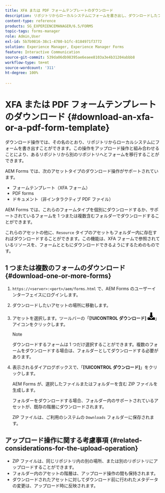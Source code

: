 ```yaml
---
title: XFA または PDF フォームテンプレートのダウンロード
description: リポジトリからローカルシステムにフォームを書き出し、ダウンロードしたフォームを新しいリポジトリに移行することができます。
content-type: reference
products: SG_EXPERIENCEMANAGER/6.5/FORMS
topic-tags: forms-manager
role: Admin,User
exl-id: 5b7b9816-38c1-4780-b1fc-8184971f3772
solution: Experience Manager, Experience Manager Forms
feature: Interactive Communication
source-git-commit: 539da06db98395ae6eaee8103a3e4b31204abbb8
workflow-type: tm+mt
source-wordcount: '311'
ht-degree: 100%

---
```


# XFA または PDF フォームテンプレートのダウンロード {#download-an-xfa-or-a-pdf-form-template}

ダウンロード操作では、その名のとおり、リポジトリからローカルシステムにフォームを書き出すことができます。この操作をアップロード操作と組み合わせることにより、あるリポジトリから別のリポジトリへとフォームを移行することができます。

AEM Forms では、次のアセットタイプのダウンロード操作がサポートされています。

* フォームテンプレート（XFA フォーム）
* PDF forms
* ドキュメント（非インタラクティブ PDF ファイル）

AEM Forms では、これらのフォームタイプを個別にダウンロードするか、サポートされているフォームを 1 つまたは複数含むフォルダーでダウンロードすることができます。

これらのアセットの他に、`Resource` タイプのアセットもフォルダー内に存在すればダウンロードすることができます。この機能は、XFA フォームで参照されているリソースを、フォームとともにダウンロードできるようにするためのものです。

## 1 つまたは複数のフォームのダウンロード {#download-one-or-more-forms}

1. `https://<server>:<port>/aem/forms.html` で、AEM Forms のユーザーインターフェイスにログインします。

1. ダウンロードしたいアセットの場所に移動します。

1. アセットを選択します。ツールバーの「**[!UICONTROL ダウンロード]** ![aem6forms_download](assets/aem6forms_download.png)」アイコンをクリックします。

   >[!NOTE]
   >
   >ダウンロードするフォームは 1 つだけ選択することができます。複数のフォームをダウンロードする場合は、フォルダーとしてダウンロードする必要があります。

1. 表示されるダイアログボックスで、「**[!UICONTROL ダウンロード]**」をクリックします。

   AEM Forms が、選択したファイルまたはフォルダーを含む ZIP ファイルを生成します。

   フォルダーをダウンロードする場合、フォルダー内のサポートされているアセットが、既存の階層にダウンロードされます。

   ZIP ファイルは、ご利用のシステムの `Downloads` フォルダーに保存されます。

## アップロード操作に関する考慮事項 {#related-considerations-for-the-upload-operation}

* ZIP ファイルは、同じリポジトリ内の別の場所、または別のリポジトリにアップロードすることができます。
* フォルダー内のアセットの階層は、アップロード操作の間も保持されます。
* ダウンロードされたアセットに対してダウンロード前に行われたメタデータの変更は、アップロード時に反映されます。
